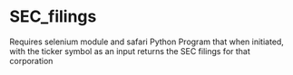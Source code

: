 # SEC_filings
Requires selenium module and safari
Python Program that when initiated, with the ticker symbol as an input
returns the SEC filings for that corporation
